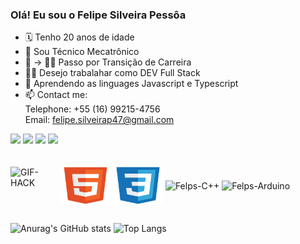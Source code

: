 ### Olá! Eu sou o Felipe Silveira Pessôa

- 🗓️ Tenho 20 anos de idade
- 🦾 Sou Técnico Mecatrônico
- 🦾 → 👩‍💻 Passo por Transição de Carreira
- 👩‍💻 Desejo trabalahar como DEV Full Stack
- 🌱 Aprendendo as linguages Javascript e Typescript
- 📫 Contact me: <br>Telephone: +55 (16) 99215-4756 <br>Email: felipe.silveirap47@gmail.com<br> 
 
<div> 
  <a href="https://api.whatsapp.com/send/?phone=16992154756" target="_blank"><img src="https://img.shields.io/badge/WhatsApp-25D366?style=for-the-badge&logo=whatsapp&logoColor=white" target="_blank"></a> 
  <a href = "mailto:felipe.silveirap47@gmail.com"><img src="https://img.shields.io/badge/-Gmail-%23333?style=for-the-badge&logo=gmail&logoColor=white" target="_blank"></a>
  <a href="https://instagram.com/felipe_silveirap" target="_blank"><img src="https://img.shields.io/badge/-Instagram-%23E4405F?style=for-the-badge&logo=instagram&logoColor=white" target="_blank"></a> 
  <a href="https://www.linkedin.com/in/felipe-silveira-pessoa-123681204" target="_blank"><img src="https://img.shields.io/badge/-LinkedIn-%230077B5?style=for-the-badge&logo=linkedin&logoColor=white" target="_blank"></a> 
</div><br>

<div style="display: inline_block"><br>
  <img align="center" alt="Felps-HTML" height="60" width="80" src="https://raw.githubusercontent.com/devicons/devicon/master/icons/html5/html5-original.svg">
  <img align="center" alt="Felps-CSS" height="60" width="80" src="https://raw.githubusercontent.com/devicons/devicon/master/icons/css3/css3-original.svg">
  <img align="center" alt="Felps-C++" height="60" width="80" src="https://cdn.jsdelivr.net/gh/devicons/devicon/icons/cplusplus/cplusplus-original.svg" />
  <img align="center" alt="Felps-Arduino" height="60" width="80" src="https://cdn.jsdelivr.net/gh/devicons/devicon/icons/arduino/arduino-original-wordmark.svg" />
  <img align="left" alt="GIF-HACK" height="70" width="80"  src="https://static.visme.co/a9/5c/75/c2/d5b616dc353e64779f23c654218f0b78.gif" class="file-settings-image"> 
</div>

 ##

  ![Anurag's GitHub stats](https://github-readme-stats.vercel.app/api?username=FelipeSilveiraP&show_icons=true&theme=algolia)
  ![Top Langs](https://github-readme-stats.vercel.app/api/top-langs/?username=FelipeSilveiraP&layout=compact)




<!--   
  <img align="center" alt="Felps-React" height="60" width="80" src="https://raw.githubusercontent.com/devicons/devicon/master/icons/react/react-original.svg">
  <img align="center" alt="Felps-Js" height="60" width="80" src="https://raw.githubusercontent.com/devicons/devicon/master/icons/javascript/javascript-plain.svg">
  <img align="center" alt="Felps-Ts" height="60" width="80" src="https://raw.githubusercontent.com/devicons/devicon/master/icons/typescript/typescript-plain.svg"> --!>

</div>


